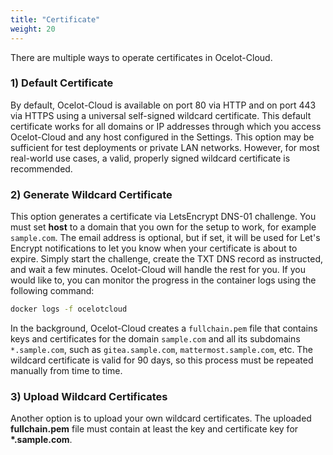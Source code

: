 ```yaml
---
title: "Certificate"
weight: 20
---
```


There are multiple ways to operate certificates in Ocelot-Cloud.

### 1) Default Certificate

By default, Ocelot-Cloud is available on port 80 via HTTP and on port 443 via HTTPS using a universal self-signed wildcard certificate. This default certificate works for all domains or IP addresses through which you access Ocelot-Cloud and any host configured in the Settings. This option may be sufficient for test deployments or private LAN networks. However, for most real-world use cases, a valid, properly signed wildcard certificate is recommended.

### 2) Generate Wildcard Certificate

This option generates a certificate via LetsEncrypt DNS-01 challenge. You must set **host** to a domain that you own for the setup to work, for example `sample.com`. The email address is optional, but if set, it will be used for Let's Encrypt notifications to let you know when your certificate is about to expire. Simply start the challenge, create the TXT DNS record as instructed, and wait a few minutes. Ocelot-Cloud will handle the rest for you. If you would like to, you can monitor the progress in the container logs using the following command:

```bash
docker logs -f ocelotcloud
```

In the background, Ocelot-Cloud creates a `fullchain.pem` file that contains keys and certificates for the domain `sample.com` and all its subdomains `*.sample.com`, such as `gitea.sample.com`, `mattermost.sample.com`, etc. The wildcard certificate is valid for 90 days, so this process must be repeated manually from time to time.

### 3) Upload Wildcard Certificates

Another option is to upload your own wildcard certificates. The uploaded **fullchain.pem** file must contain at least the key and certificate key for **\*.sample.com**.